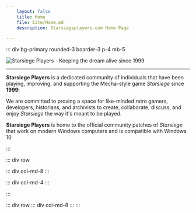 ```yaml
---
    layout: false
    title: Home
    file: Site/Home.md
    description: Starsiegeplayers.com Home Page

---
```


<script>
import HomeData from "../../src/store/home.js";
import TileGroup from "../../src/components/TileGroup.svelte";
import DiscordOnline from "../../src/components/DiscordOnline.svelte";
import News from "../../src/components/News.svelte";
</script>

::: div bg-primary rounded-3 boarder-3 p-4 mb-5

<img src="/static/img/logo.png" alt="Starsiege Players - Keeping the dream alive since 1999" />

<hr />

**Starsiege Players** is a dedicated community of individuals that have been playing, improving, and supporting the
Mecha-style game *Starsiege* since **1999**!

We are committed to proving a space for like-minded retro gamers, developers, historians, and archivists to create,
collaborate, discuss, and enjoy *Starsiege* the way it's meant to be played.

**Starsiege Players** is home to the official community patches of *Starsiege* that work on modern Windows computers and
is compatible with Windows 10

:::

::: div row

::: div col-md-8
<TileGroup tiles={HomeData.TileData} />
:::

::: div col-md-4
<DiscordOnline guildID={HomeData.Discord.GuildID} invite={HomeData.Discord.Invite} theme={HomeData.Discord.Theme}/>
:::

:::

::: div row
::: div col-md-8
<News header="Community News" limit=10 />
:::
:::
